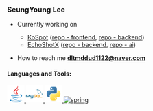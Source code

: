 ### SeungYoung Lee
- Currently working on 
  - [KoSpot]() ([repo - frontend](https://github.com/hamlsy/KoSpot-frontend), [repo - backend](https://github.com/hamlsy/KoSpot-backend))
  - [EchoShotX](https://github.com/orgs/EchoShotX/repositories) ([repo - backend](https://github.com/EchoShotX/EchoShotX-backend-DDD), [repo - ai](https://github.com/EchoShotX/EchoShotX-ai))

- How to reach me **dltmddud1122@naver.com**

<h4 align="left">Languages and Tools:</h4>
<p align="left"> <a href="https://www.java.com" target="_blank" rel="noreferrer"> <img src="https://raw.githubusercontent.com/devicons/devicon/master/icons/java/java-original.svg" alt="java" width="40" height="40"/> </a> <a href="https://www.mysql.com/" target="_blank" rel="noreferrer"> <img src="https://raw.githubusercontent.com/devicons/devicon/master/icons/mysql/mysql-original-wordmark.svg" alt="mysql" width="40" height="40"/> </a> <a href="https://www.python.org" target="_blank" rel="noreferrer"> <img src="https://raw.githubusercontent.com/devicons/devicon/master/icons/python/python-original.svg" alt="python" width="40" height="40"/> </a> <a href="https://spring.io/" target="_blank" rel="noreferrer"> <img src="https://www.vectorlogo.zone/logos/springio/springio-icon.svg" alt="spring" width="40" height="40"/> </a> </p>
